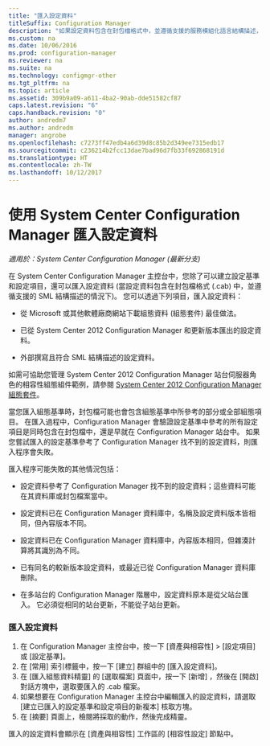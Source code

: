 ```yaml
---
title: "匯入設定資料"
titleSuffix: Configuration Manager
description: "如果設定資料包含在封包檔格式中，並遵循支援的服務模組化語言結構描述，即可匯入設定資料。"
ms.custom: na
ms.date: 10/06/2016
ms.prod: configuration-manager
ms.reviewer: na
ms.suite: na
ms.technology: configmgr-other
ms.tgt_pltfrm: na
ms.topic: article
ms.assetid: 309b9a09-a611-4ba2-90ab-dde51582cf87
caps.latest.revision: "6"
caps.handback.revision: "0"
author: andredm7
ms.author: andredm
manager: angrobe
ms.openlocfilehash: c7273ff47edb4a6d39d8c85b2d349ee7315edb17
ms.sourcegitcommit: c236214b2fcc13dae7bad96d7fb33f692868191d
ms.translationtype: HT
ms.contentlocale: zh-TW
ms.lasthandoff: 10/12/2017
---
```

# <a name="import-configuration-data-with-system-center-configuration-manager"></a>使用 System Center Configuration Manager 匯入設定資料

*適用於：System Center Configuration Manager (最新分支)*

在 System Center Configuration Manager 主控台中，您除了可以建立設定基準和設定項目，還可以匯入設定資料 (當設定資料包含在封包檔格式 (.cab) 中，並遵循支援的 SML 結構描述的情況下)。 您可以透過下列項目，匯入設定資料：  

-   從 Microsoft 或其他軟體廠商網站下載組態資料 (組態套件) 最佳做法。  

-   已從 System Center 2012 Configuration Manager 和更新版本匯出的設定資料。  

-   外部撰寫且符合 SML 結構描述的設定資料。  

 如需可協助您管理 System Center 2012 Configuration Manager 站台伺服器角色的相容性組態組件範例，請參閱 [System Center 2012 Configuration Manager 組態套件](http://www.microsoft.com/en-us/download/details.aspx?id=30710&WT.mc_id=rss_alldownloads_all)。  

當您匯入組態基準時，封包檔可能也會包含組態基準中所參考的部分或全部組態項目。 在匯入過程中，Configuration Manager 會驗證設定基準中參考的所有設定項目是同時包含在封包檔中，還是早就在 Configuration Manager 站台中。 如果您嘗試匯入的設定基準參考了 Configuration Manager 找不到的設定資料，則匯入程序會失敗。  

匯入程序可能失敗的其他情況包括：  

-   設定資料參考了 Configuration Manager 找不到的設定資料；這些資料可能在其資料庫或封包檔案當中。  

-   設定資料已在 Configuration Manager 資料庫中，名稱及設定資料版本皆相同，但內容版本不同。  

-   設定資料已在 Configuration Manager 資料庫中，內容版本相同，但雜湊計算將其識別為不同。  

-   已有同名的較新版本設定資料，或最近已從 Configuration Manager 資料庫刪除。  

-   在多站台的 Configuration Manager 階層中，設定資料原本是從父站台匯入。 它必須從相同的站台更新，不能從子站台更新。  

### <a name="import-configuration-data"></a>匯入設定資料  

1.  在 Configuration Manager 主控台中，按一下 [資產與相容性] > [設定項目] 或 [設定基準]。
2.  在 [常用] 索引標籤中，按一下 [建立] 群組中的 [匯入設定資料]。  
3.  在 [匯入組態資料精靈]  的 [選取檔案] 頁面中，按一下 [新增] ，然後在 [開啟]  對話方塊中，選取要匯入的 .cab 檔案。  
4.  如果想要在 Configuration Manager 主控台中編輯匯入的設定資料，請選取 [建立已匯入的設定基準和設定項目的新複本] 核取方塊。  
5.  在 [摘要] 頁面上，檢閱將採取的動作，然後完成精靈。  

匯入的設定資料會顯示在 [資產與相容性] 工作區的 [相容性設定] 節點中。  
